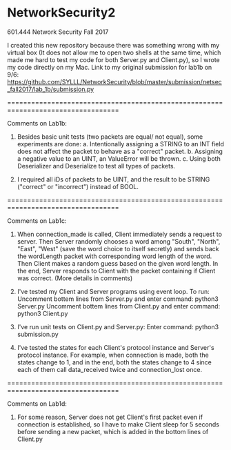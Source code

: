# NetworkSecurity2
601.444 Network Security Fall 2017

I created this new repository because there was something wrong with my virtual box (It does not allow me to open two shells at the same time, which made me hard to test my code for both Server.py and Client.py), so I wrote my code directly on my Mac. Link to my original submission for lab1b on 9/6: https://github.com/SYLLL/NetworkSecurity/blob/master/submission/netsec_fall2017/lab_1b/submission.py

==================================================================================

Comments on Lab1b:

1. Besides basic unit tests (two packets are equal/ not equal), some experiments are done:
    a. Intentionally assigning a STRING to an INT field does not affect the packet to behave as a "correct" packet.
    b. Assigning a negative value to an UINT, an ValueError will be thrown.
    c. Using both Deserializer and Deserialize to test all types of packets.

2. I required all iDs of packets to be UINT, and the result to be STRING ("correct" or "incorrect") instead of BOOL.

==================================================================================

Comments on Lab1c:

1. When connection_made is called, Client immediately sends a request to server.
Then Server randomly chooses a word among "South", "North", "East", "West" (save 
the word choice to itself secretly) and sends back the wordLength packet with 
corresponding word length of the word. Then Client makes a random guess based on the given word length. In the end, Server responds to Client with the packet containing if Client was correct. (More details in comments)

2. I've tested my Client and Server programs using event loop. To run:
    Uncomment bottem lines from Server.py and enter command: python3 Server.py
    Uncomment bottem lines from Client.py and enter command: python3 Client.py
    
3. I've run unit tests on Client.py and Server.py:
    Enter command: python3 submission.py

4. I've tested the states for each Client's protocol instance and Server's 
protocol instance. For example, when connection is made, both the states 
change to 1, and in the end, both the states change to 4 since each of them
call data_received twice and connection_lost once.

==================================================================================

Comments on Lab1d:

1. For some reason, Server does not get Client's first packet even if connection is established, so I have
to make Client sleep for 5 seconds before sending a new packet, which is added in the bottom lines of Client.py
